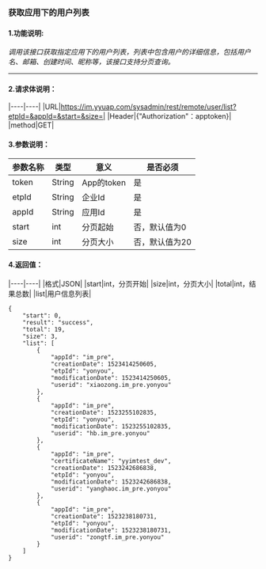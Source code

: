 ### 获取应用下的用户列表

#### 1.功能说明:
*调用该接口获取指定应用下的用户列表，列表中包含用户的详细信息，包括用户名、邮箱、创建时间、昵称等，该接口支持分页查询。*
***

#### 2.请求体说明：

|----|----|
|URL|https://im.yyuap.com/sysadmin/rest/remote/user/list?etpId=&appId=&start=&size=|
|Header|{"Authorization"：apptoken}|
|method|GET|

#### 3.参数说明：

|参数名称|类型|意义|是否必须|
|----|----|----|----|
|token|String|App的token|是|
|etpId|String|企业Id|是|
|appId|String|应用Id|是|
|start|int|分页起始|否，默认值为0|
|size|int|分页大小|否，默认值为20|


#### 4.返回值：

|----|----|
|格式|JSON|
|start|int，分页开始|
|size|int，分页大小|
|total|int，结果总数|
|list|用户信息列表|

	{
    	"start": 0,
    	"result": "success",
    	"total": 19,
    	"size": 3,
    	"list": [
    	    {
    	        "appId": "im_pre",
    	        "creationDate": 1523414250605,
    	        "etpId": "yonyou",
    	        "modificationDate": 1523414250605,
    	        "userid": "xiaozong.im_pre.yonyou"
    	    },
    	    {
    	        "appId": "im_pre",
    	        "creationDate": 1523255102835,
    	        "etpId": "yonyou",
    	        "modificationDate": 1523255102835,
    	        "userid": "hb.im_pre.yonyou"
    	    },
    	    {
    	        "appId": "im_pre",
    	        "certificateName": "yyimtest_dev",
    	        "creationDate": 1523242686838,
    	        "etpId": "yonyou",
    	        "modificationDate": 1523242686838,
    	        "userid": "yanghaoc.im_pre.yonyou"
    	    },
    	    {
    	        "appId": "im_pre",
    	        "creationDate": 1523238180731,
    	        "etpId": "yonyou",
    	        "modificationDate": 1523238180731,
    	        "userid": "zongtf.im_pre.yonyou"
    	    }
    	]
	}	



